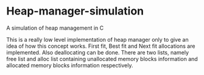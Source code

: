 # Heap-manager-simulation
A simulation of heap management in C

This is a really low level implementation of heap manager only to give an idea of how this concept works.
First fit, Best fit and Next fit allocations are implemented. Also deallocating can be done. There are two lists, namely free list and alloc list containing unallocated memory blocks information and allocated memory blocks information respectively.

